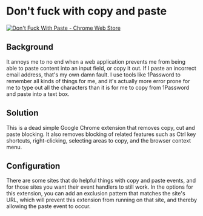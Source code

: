 # Don't fuck with copy and paste

[![Don't Fuck With Paste - Chrome Web Store](https://developer.chrome.com/webstore/images/ChromeWebStore_Badge_v2_206x58.png)](https://chrome.google.com/webstore/detail/dont-fuck-with-paste/nkgllhigpcljnhoakjkgaieabnkmgdkb)

## Background

It annoys me to no end when a web application prevents me from being able to
paste content into an input field, or copy it out.  If I paste an incorrect
email address, that's my own damn fault.  I use tools like 1Password to
remember all kinds of things for me, and it's actually more error prone for me
to type out all the characters than it is for me to copy from 1Password and
paste into a text box.

## Solution

This is a dead simple Google Chrome extension that removes copy, cut and paste
blocking. It also removes blocking of related features such as
Ctrl key shortcuts, right-clicking, selecting areas to copy, 
and the browser context menu.

## Configuration

There are some sites that do helpful things with copy and paste events, and for
those sites you want their event handlers to still work. In the options
for this extension, you can add an exclusion pattern that matches the site's
URL, which will prevent this extension from running on that site, and thereby
allowing the paste event to occur.
